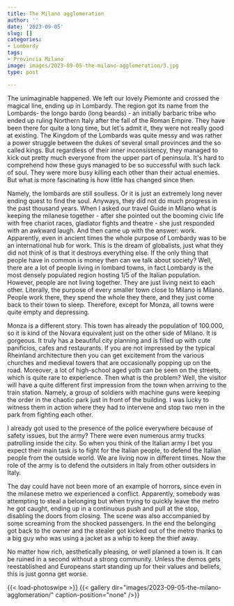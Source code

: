 ```yaml
---
title: The Milano agglomeration
author: ''
date: '2023-09-05'
slug: []
categories:
- Lombardy
tags:
- Provincia Milano
image: images/2023-09-05-the-milano-agglomeration/3.jpg
type: post

---
```


The unimaginable happened. We left our lovely Piemonte and crossed the magical line, ending up in Lombardy. The region got its name from the Lombards- the longo bardo (long beards) - an initially barbaric tribe who ended up ruling Northern Italy after the fall of the Roman Empire. They have been there for quite a long time, but let's admit it, they were not really good at existing. The Kingdom of the Lombards was quite messy and was rather a power struggle between the dukes of several small provinces and the so called kings. But regardless of their inner inconsistency, they managed to kick out pretty much everyone from the upper part of peninsula. It's hard to comprehend how these guys managed to be so successful with such lack of soul. They were more busy killing each other than their actual enemies. But what is more fascinating is how little has changed since then.


Namely, the lombards are still soulless. Or it is just an extremely long never ending quest to find the soul. Anyways, they did not do much progress in the past thousand years. When I asked our travel Guide in Milano what is keeping the milanese together - after she pointed out the booming civic life with free chariot races, gladiator fights and theatre - she just responded with an awkward laugh. And then came up with the answer: work. Apparently, even in ancient times the whole purpose of Lombardy was to be an international hub for work. This is the dream of globalists, just what they did not think of is that it destroys everything else. If the only thing that people have in common is money then can we talk about society? Well, there are a lot of people living in lombard towns, in fact Lombardy is the most densely populated region hosting 1/5 of the Italian population. However, people are not living together. They are just living next to each other. Literally, the purpose of every smaller town close to Milano is Milano. People work there, they spend the whole they there, and they just come back to their town to sleep.  Therefore, except for Monza, all towns were quite empty and depressing.


Monza is a different story. This town has already the population of 100.000, so it is kind of the Novara equivalent just on the other side of Milano. It is gorgeous. It truly has a beautiful city planning and is filled up with cute panificios, cafes and restaurants. If you are not impressed by the typical Rheinland architecture then you can get excitement from the various churches and medieval towers that are occasionally popping up on the road. Moreover, a lot of high-school aged yoth can be seen on the streets, which is quite rare to experience. Then what is the problem? Well, the visitor will have a quite different first impression from the town when arriving to the train station. Namely, a group of soldiers with machine guns were keeping the order in the chaotic park just in front of the building. I was lucky to witness them in action where they had to intervene and stop two men in the park from fighting each other.

I already got used to the presence of the police everywhere because of safety issues, but the army? There were even numerous army trucks patrolling inside the city. So when you think of the Italian army I bet you expect their main task is to fight for the Italian people, to defend the Italian people from the outside world. We are living now in different times. Now the role of the army is to defend the outsiders in Italy from other outsiders in Italy.

The day could have not been more of an example of horrors, since even in the milanese metro we experienced a conflict. Apparently, somebody was attempting to steal a belonging but when trying to quickly leave the metro he got caught, ending up in a continuous push and pull at the stop, disabling the doors from closing. The scene was also accompanied by some screaming from the shocked passengers. In the end the belonging got back to the owner and the stealer got kicked out of the metro thanks to a big guy who was using a jacket as a whip to keep the thief away.

No matter how rich, aesthetically pleasing,  or well planned a town is. It can be ruined in a second without a strong community. Unless the demos gets reestablished and Europeans start standing up for their values and beliefs, this is just gonna get worse.

{{< load-photoswipe >}}
{{< gallery dir="images/2023-09-05-the-milano-agglomeration/" caption-position="none" />}}
